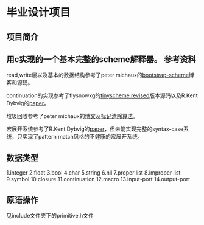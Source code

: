 毕业设计项目
=====
项目简介
----
用c实现的一个基本完整的scheme解释器。
参考资料
----
read,write层以及基本的数据结构参考了peter michaux的[bootstrap-scheme][1]博客和源码。
   
continuation的实现参考了flysnowxg的[tinyscheme revised][2]版本源码以及R.Kent Dybvig的[paper][3]。
   
垃圾回收参考了peter michaux的[博文][4]及[标记清除算法][5]。
   
宏展开系统参考了R.Kent Dybvig的[paper][6]，但未能实现完整的syntax-case系统，只实现了pattern match风格的不健康的宏展开系统。
   
[1]:http://peter.michaux.ca/articles/scheme-from-scratch-introduction
[2]:http://flysnowxg.googlecode.com/svn/tinyscheme_note/
[3]:http://www.cs.indiana.edu/~dyb/papers/3imp.pdf
[4]:http://peter.michaux.ca/articles/scheme-from-scratch-bootstrap-v0_22-garbage-collection
[5]:https://www.google.com.hk/webhp?hl=zh-CN#hl=zh-CN&newwindow=1&q=标记清除算法&safe=strict
[6]:http://www.cs.indiana.edu/%7Edyb/pubs/bc-syntax-case.pdf

数据类型
----
1.integer
2.float
3.bool
4.char
5.string
6.nil
7.proper list
8.improper list
9.symbol
10.closure
11.continuation
12.macro
13.input-port
14.output-port

原语操作
----
见include文件夹下的primitive.h文件





